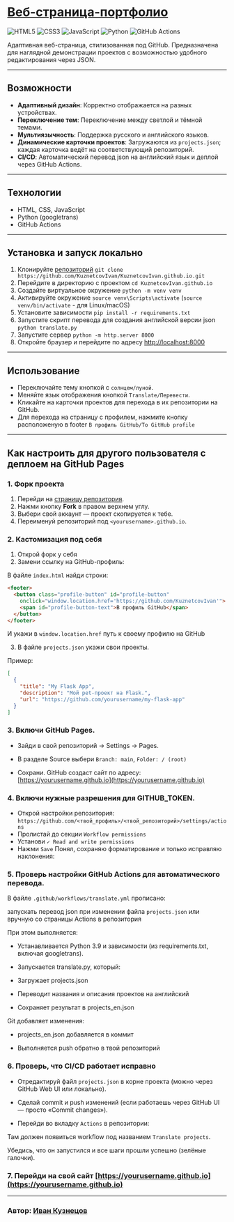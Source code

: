 # [Веб-страница-портфолио](https://kuznetcovivan.github.io/)
![HTML5](https://img.shields.io/badge/HTML5-E34F26?style=plastic&logo=html5&logoColor=white)
![CSS3](https://img.shields.io/badge/CSS3-1572B6?style=plastic&logo=css3&logoColor=white)
![JavaScript](https://img.shields.io/badge/JavaScript-F7DF1E?style=plastic&logo=javascript&logoColor=black)
![Python](https://img.shields.io/badge/Python-3776AB?style=plastic&logo=python&logoColor=white)
![GitHub Actions](https://img.shields.io/badge/GitHub_Actions-2088FF?style=plastic&logo=githubactions&logoColor=white)


Адаптивная веб-страница, стилизованная под GitHub. Предназначена для наглядной демонстрации проектов с возможностью удобного редактирования через JSON.

---

## Возможности
- **Адаптивный дизайн**: Корректно отображается на разных устройствах.
- **Переключение тем**: Переключение между светлой и тёмной темами.
- **Мультиязычность**: Поддержка русского и английского языков. 
- **Динамические карточки проектов**: Загружаются из `projects.json`; каждая карточка ведёт на соответствующий репозиторий.
- **CI/CD**: Автоматический перевод json на английский язык и деплой через GitHub Actions.

---

## Технологии
- HTML, CSS, JavaScript
- Python (googletrans)
- GitHub Actions

---

## Установка и запуск локально
1. Клонируйте [репозиторий](https://github.com/KuznetcovIvan/KuznetcovIvan.github.io)
   `git clone https://github.com/KuznetcovIvan/KuznetcovIvan.github.io.git
   `
2. Перейдите в директорию с проектом `cd KuznetcovIvan.github.io`
3. Создайте виртуальное окружение `python -m venv venv`
4. Активируйте окружение `source venv\Scripts\activate` (`source venv/bin/activate` - для Linux/macOS)
5. Установите зависимости `pip install -r requirements.txt`
6. Запустите скрипт перевода для создания английской версии json `python translate.py`
7. Запустите сервер `python -m http.server 8000`
8. Откройте браузер и перейдите по адресу [http://localhost:8000](http://localhost:8000)

---

## Использование
- Переключайте тему кнопкой с `солнцем/луной`.
- Меняйте язык отображения кнопкой `Translate/Перевести`.
- Кликайте на карточки проектов для перехода в их репозитории на GitHub.
- Для перехода на страницу с профилем, нажмите кнопку расположеную в footer `В профиль GitHub/To GitHub profile`

---

## Как настроить для другого пользователя с деплоем на GitHub Pages

### 1. Форк проекта
1. Перейди на [страницу репозитория](https://github.com/KuznetcovIvan/KuznetcovIvan.github.io).
2. Нажми кнопку **Fork** в правом верхнем углу.
3. Выбери свой аккаунт — проект скопируется к тебе.
4. Переименуй репозиторий под `<yourusername>.github.io`.

### 2. Кастомизация под себя
1. Открой форк у себя
2. Замени ссылку на GitHub-профиль:

В файле `index.html` найди строки:
```html
<footer>
  <button class="profile-button" id="profile-button"
    onclick="window.location.href='https://github.com/KuznetcovIvan'">
    <span id="profile-button-text">В профиль GitHub</span>
  </button>
</footer>
```
И укажи в `window.location.href` путь к своему профилю на GitHub

3. В файле `projects.json` укажи свои проекты. 

Пример:
```json
[
  {
    "title": "My Flask App",
    "description": "Мой pet-проект на Flask.",
    "url": "https://github.com/yourusername/my-flask-app"
  }
]
```
### 3. Включи GitHub Pages.

- Зайди в свой репозиторий → Settings → Pages.

- В разделе Source выбери `Branch: main`, `Folder: / (root)`

- Сохрани. GitHub создаст сайт по адресу:
[https://yourusername.github.io](https://yourusername.github.io)


### 4. Включи нужные разрешения для GITHUB_TOKEN.
- Открой настройки репозитория:
`https://github.com/<твой_профиль>/<твой_репозиторий>/settings/actions`
- Пролистай до секции `Workflow permissions`
- Установи `✓ Read and write permissions`
- Нажми `Save`
Понял, сохраняю форматирование и только исправляю наклонения:


### 5. Проверь настройки GitHub Actions для автоматического перевода.

В файле `.github/workflows/translate.yml` прописано:

запускать перевод json при изменении файла `projects.json` или вручную со страницы Actions в репозитория

При этом выполняется:

- Устанавливается Python 3.9 и зависимости (из requirements.txt, включая googletrans).

- Запускается translate.py, который:

- Загружает projects.json

- Переводит названия и описания проектов на английский

- Сохраняет результат в projects\_en.json

Git добавляет изменения:

- projects\_en.json добавляется в коммит

- Выполняется push обратно в твой репозиторий

### 6. Проверь, что CI/CD работает исправно

- Отредактируй файл `projects.json` в корне проекта (можно через GitHub Web UI или локально).

- Сделай commit и push изменений (если работаешь через GitHub UI — просто «Commit changes»).

- Перейди во вкладку `Actions` в репозитории:

Там должен появиться workflow под названием `Translate projects`.

Убедись, что он запустился и все шаги прошли успешно (зелёные галочки).
### 7. Перейди на свой сайт [https://yourusername.github.io](https://yourusername.github.io)

---

### Автор: [Иван Кузнецов](https://github.com/KuznetcovIvan)
